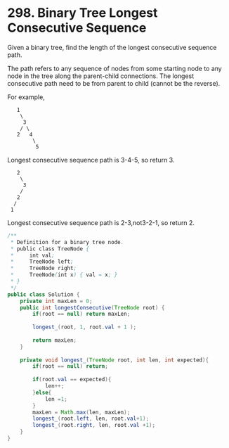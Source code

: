 # 298. Binary Tree Longest Consecutive Sequence

Given a binary tree, find the length of the longest consecutive sequence path.

The path refers to any sequence of nodes from some starting node to any node in the tree along the parent-child connections. The longest consecutive path need to be from parent to child (cannot be the reverse).

For example,

```
   1
    \
     3
    / \
   2   4
        \
         5
```

Longest consecutive sequence path is 3-4-5, so return 3.

```
   2
    \
     3
    / 
   2    
  / 
 1 
```

Longest consecutive sequence path is 2-3,not3-2-1, so return 2.

```java
/**
 * Definition for a binary tree node.
 * public class TreeNode {
 *     int val;
 *     TreeNode left;
 *     TreeNode right;
 *     TreeNode(int x) { val = x; }
 * }
 */
public class Solution {
    private int maxLen = 0;
    public int longestConsecutive(TreeNode root) {
        if(root == null) return maxLen;
        
        longest_(root, 1, root.val + 1 );
        
        return maxLen;
    }
    
    private void longest_(TreeNode root, int len, int expected){
        if(root == null) return;
        
        if(root.val == expected){
            len++;
        }else{
            len =1;
        }
        maxLen = Math.max(len, maxLen);
        longest_(root.left, len, root.val+1);
        longest_(root.right, len, root.val +1);
    }
}
```